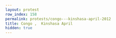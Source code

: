 ```yaml
---
layout: protest
row_index: 158
permalink: protests/congo---kinshasa-april-2012
title: Congo ,  Kinshasa April
hidden: true
---
```

